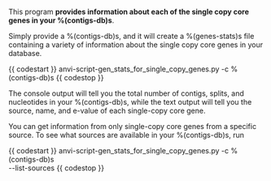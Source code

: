 This program **provides information about each of the single copy core genes in your %(contigs-db)s**. 

Simply provide a %(contigs-db)s, and it will create a %(genes-stats)s file containing a variety of information about the single copy core genes in your database. 

{{ codestart }}
anvi-script-gen_stats_for_single_copy_genes.py -c %(contigs-db)s 
{{ codestop }}

The console output will tell you the total number of contigs, splits, and nucleotides in your %(contigs-db)s, while the text output will tell you the source, name, and e-value of each single-copy core gene. 

You can get information from only single-copy core genes from a specific source. To see what sources are available in your %(contigs-db)s, run 

{{ codestart }}
anvi-script-gen_stats_for_single_copy_genes.py -c %(contigs-db)s \
                                                    --list-sources
{{ codestop }}
